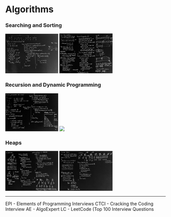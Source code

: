# Algorithms

### Searching and Sorting

<a href="markdown/searching_and_sorting/add_interval.md"><img src="images/epi13.9-2.jpg" width="33%" /></a> <a href="markdown/searching_and_sorting/find_kth_largest.md"><img src="images/findkthlargest-2.jpg" width="33%" /></a>

### Recursion and Dynamic Programming

<a href="markdown/searching_and_sorting/decompose_string.md"><img src="images/decomposestring-2.jpg" width="33%" /></a> <a href="markdown/searching_and_sorting/knapsack_problem.md"><img src="images/knapsackproblem-2.jpg" width="33%" /></a>

### Heaps

<a href="markdown/searching_and_sorting/min_heap.md"><img src="images/minheap-2.jpg" width="33%" /></a> <a href="markdown/searching_and_sorting/sort_k_sorted.md"><img src="images/sortksorted-2.jpg" width="33%" /></a>

---

EPI - Elements of Programming Interviews
CTCI - Cracking the Coding Interview
AE - AlgoExpert
LC - LeetCode (Top 100 Interview Questions


